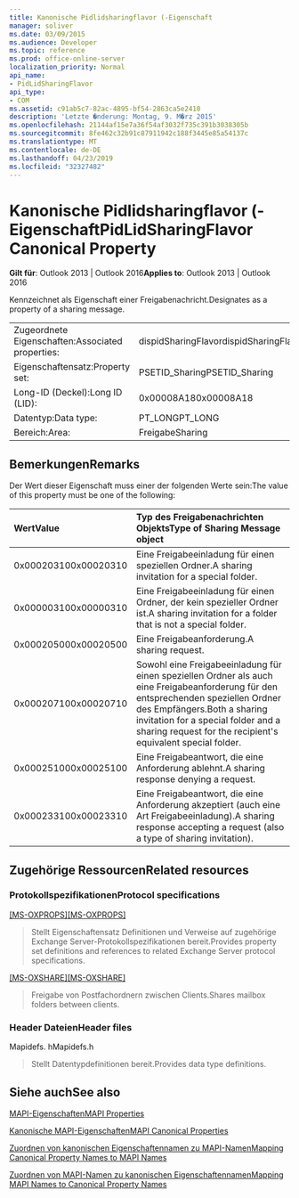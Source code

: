 ```yaml
---
title: Kanonische Pidlidsharingflavor (-Eigenschaft
manager: soliver
ms.date: 03/09/2015
ms.audience: Developer
ms.topic: reference
ms.prod: office-online-server
localization_priority: Normal
api_name:
- PidLidSharingFlavor
api_type:
- COM
ms.assetid: c91ab5c7-82ac-4895-bf54-2863ca5e2410
description: 'Letzte �nderung: Montag, 9. M�rz 2015'
ms.openlocfilehash: 21144af15e7a36f54af3032f735c391b3038305b
ms.sourcegitcommit: 8fe462c32b91c87911942c188f3445e85a54137c
ms.translationtype: MT
ms.contentlocale: de-DE
ms.lasthandoff: 04/23/2019
ms.locfileid: "32327482"
---
```

# <a name="pidlidsharingflavor-canonical-property"></a><span data-ttu-id="4df89-103">Kanonische Pidlidsharingflavor (-Eigenschaft</span><span class="sxs-lookup"><span data-stu-id="4df89-103">PidLidSharingFlavor Canonical Property</span></span>

  
  
<span data-ttu-id="4df89-104">**Gilt für**: Outlook 2013 | Outlook 2016</span><span class="sxs-lookup"><span data-stu-id="4df89-104">**Applies to**: Outlook 2013 | Outlook 2016</span></span> 
  
<span data-ttu-id="4df89-105">Kennzeichnet als Eigenschaft einer Freigabenachricht.</span><span class="sxs-lookup"><span data-stu-id="4df89-105">Designates as a property of a sharing message.</span></span>
  
|||
|:-----|:-----|
|<span data-ttu-id="4df89-106">Zugeordnete Eigenschaften:</span><span class="sxs-lookup"><span data-stu-id="4df89-106">Associated properties:</span></span>  <br/> |<span data-ttu-id="4df89-107">dispidSharingFlavor</span><span class="sxs-lookup"><span data-stu-id="4df89-107">dispidSharingFlavor</span></span>  <br/> |
|<span data-ttu-id="4df89-108">Eigenschaftensatz:</span><span class="sxs-lookup"><span data-stu-id="4df89-108">Property set:</span></span>  <br/> |<span data-ttu-id="4df89-109">PSETID_Sharing</span><span class="sxs-lookup"><span data-stu-id="4df89-109">PSETID_Sharing</span></span>  <br/> |
|<span data-ttu-id="4df89-110">Long-ID (Deckel):</span><span class="sxs-lookup"><span data-stu-id="4df89-110">Long ID (LID):</span></span>  <br/> |<span data-ttu-id="4df89-111">0x00008A18</span><span class="sxs-lookup"><span data-stu-id="4df89-111">0x00008A18</span></span>  <br/> |
|<span data-ttu-id="4df89-112">Datentyp:</span><span class="sxs-lookup"><span data-stu-id="4df89-112">Data type:</span></span>  <br/> |<span data-ttu-id="4df89-113">PT_LONG</span><span class="sxs-lookup"><span data-stu-id="4df89-113">PT_LONG</span></span>  <br/> |
|<span data-ttu-id="4df89-114">Bereich:</span><span class="sxs-lookup"><span data-stu-id="4df89-114">Area:</span></span>  <br/> |<span data-ttu-id="4df89-115">Freigabe</span><span class="sxs-lookup"><span data-stu-id="4df89-115">Sharing</span></span>  <br/> |
   
## <a name="remarks"></a><span data-ttu-id="4df89-116">Bemerkungen</span><span class="sxs-lookup"><span data-stu-id="4df89-116">Remarks</span></span>

<span data-ttu-id="4df89-117">Der Wert dieser Eigenschaft muss einer der folgenden Werte sein:</span><span class="sxs-lookup"><span data-stu-id="4df89-117">The value of this property must be one of the following:</span></span>
  
|<span data-ttu-id="4df89-118">**Wert**</span><span class="sxs-lookup"><span data-stu-id="4df89-118">**Value**</span></span>|<span data-ttu-id="4df89-119">**Typ des Freigabenachrichten Objekts**</span><span class="sxs-lookup"><span data-stu-id="4df89-119">**Type of Sharing Message object**</span></span>|
|:-----|:-----|
|<span data-ttu-id="4df89-120">0x00020310</span><span class="sxs-lookup"><span data-stu-id="4df89-120">0x00020310</span></span>  <br/> |<span data-ttu-id="4df89-121">Eine Freigabeeinladung für einen speziellen Ordner.</span><span class="sxs-lookup"><span data-stu-id="4df89-121">A sharing invitation for a special folder.</span></span>  <br/> |
|<span data-ttu-id="4df89-122">0x00000310</span><span class="sxs-lookup"><span data-stu-id="4df89-122">0x00000310</span></span>  <br/> |<span data-ttu-id="4df89-123">Eine Freigabeeinladung für einen Ordner, der kein spezieller Ordner ist.</span><span class="sxs-lookup"><span data-stu-id="4df89-123">A sharing invitation for a folder that is not a special folder.</span></span>  <br/> |
|<span data-ttu-id="4df89-124">0x00020500</span><span class="sxs-lookup"><span data-stu-id="4df89-124">0x00020500</span></span>  <br/> |<span data-ttu-id="4df89-125">Eine Freigabeanforderung.</span><span class="sxs-lookup"><span data-stu-id="4df89-125">A sharing request.</span></span>  <br/> |
|<span data-ttu-id="4df89-126">0x00020710</span><span class="sxs-lookup"><span data-stu-id="4df89-126">0x00020710</span></span>  <br/> |<span data-ttu-id="4df89-127">Sowohl eine Freigabeeinladung für einen speziellen Ordner als auch eine Freigabeanforderung für den entsprechenden speziellen Ordner des Empfängers.</span><span class="sxs-lookup"><span data-stu-id="4df89-127">Both a sharing invitation for a special folder and a sharing request for the recipient's equivalent special folder.</span></span>  <br/> |
|<span data-ttu-id="4df89-128">0x00025100</span><span class="sxs-lookup"><span data-stu-id="4df89-128">0x00025100</span></span>  <br/> |<span data-ttu-id="4df89-129">Eine Freigabeantwort, die eine Anforderung ablehnt.</span><span class="sxs-lookup"><span data-stu-id="4df89-129">A sharing response denying a request.</span></span>  <br/> |
|<span data-ttu-id="4df89-130">0x00023310</span><span class="sxs-lookup"><span data-stu-id="4df89-130">0x00023310</span></span>  <br/> |<span data-ttu-id="4df89-131">Eine Freigabeantwort, die eine Anforderung akzeptiert (auch eine Art Freigabeeinladung).</span><span class="sxs-lookup"><span data-stu-id="4df89-131">A sharing response accepting a request (also a type of sharing invitation).</span></span>  <br/> |
   
## <a name="related-resources"></a><span data-ttu-id="4df89-132">Zugehörige Ressourcen</span><span class="sxs-lookup"><span data-stu-id="4df89-132">Related resources</span></span>

### <a name="protocol-specifications"></a><span data-ttu-id="4df89-133">Protokollspezifikationen</span><span class="sxs-lookup"><span data-stu-id="4df89-133">Protocol specifications</span></span>

<span data-ttu-id="4df89-134">[[MS-OXPROPS]](https://msdn.microsoft.com/library/f6ab1613-aefe-447d-a49c-18217230b148%28Office.15%29.aspx)</span><span class="sxs-lookup"><span data-stu-id="4df89-134">[[MS-OXPROPS]](https://msdn.microsoft.com/library/f6ab1613-aefe-447d-a49c-18217230b148%28Office.15%29.aspx)</span></span>
  
> <span data-ttu-id="4df89-135">Stellt Eigenschaftensatz Definitionen und Verweise auf zugehörige Exchange Server-Protokollspezifikationen bereit.</span><span class="sxs-lookup"><span data-stu-id="4df89-135">Provides property set definitions and references to related Exchange Server protocol specifications.</span></span>
    
<span data-ttu-id="4df89-136">[[MS-OXSHARE]](https://msdn.microsoft.com/library/e4e5bd27-d5e0-43f9-a6ea-550876724f3d%28Office.15%29.aspx)</span><span class="sxs-lookup"><span data-stu-id="4df89-136">[[MS-OXSHARE]](https://msdn.microsoft.com/library/e4e5bd27-d5e0-43f9-a6ea-550876724f3d%28Office.15%29.aspx)</span></span>
  
> <span data-ttu-id="4df89-137">Freigabe von Postfachordnern zwischen Clients.</span><span class="sxs-lookup"><span data-stu-id="4df89-137">Shares mailbox folders between clients.</span></span>
    
### <a name="header-files"></a><span data-ttu-id="4df89-138">Header Dateien</span><span class="sxs-lookup"><span data-stu-id="4df89-138">Header files</span></span>

<span data-ttu-id="4df89-139">Mapidefs. h</span><span class="sxs-lookup"><span data-stu-id="4df89-139">Mapidefs.h</span></span>
  
> <span data-ttu-id="4df89-140">Stellt Datentypdefinitionen bereit.</span><span class="sxs-lookup"><span data-stu-id="4df89-140">Provides data type definitions.</span></span>
    
## <a name="see-also"></a><span data-ttu-id="4df89-141">Siehe auch</span><span class="sxs-lookup"><span data-stu-id="4df89-141">See also</span></span>



[<span data-ttu-id="4df89-142">MAPI-Eigenschaften</span><span class="sxs-lookup"><span data-stu-id="4df89-142">MAPI Properties</span></span>](mapi-properties.md)
  
[<span data-ttu-id="4df89-143">Kanonische MAPI-Eigenschaften</span><span class="sxs-lookup"><span data-stu-id="4df89-143">MAPI Canonical Properties</span></span>](mapi-canonical-properties.md)
  
[<span data-ttu-id="4df89-144">Zuordnen von kanonischen Eigenschaftennamen zu MAPI-Namen</span><span class="sxs-lookup"><span data-stu-id="4df89-144">Mapping Canonical Property Names to MAPI Names</span></span>](mapping-canonical-property-names-to-mapi-names.md)
  
[<span data-ttu-id="4df89-145">Zuordnen von MAPI-Namen zu kanonischen Eigenschaftennamen</span><span class="sxs-lookup"><span data-stu-id="4df89-145">Mapping MAPI Names to Canonical Property Names</span></span>](mapping-mapi-names-to-canonical-property-names.md)

